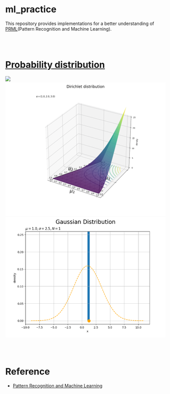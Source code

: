 # ml_practice
This repository provides implementations for a better understanding of [PRML](https://www.microsoft.com/en-us/research/uploads/prod/2006/01/Bishop-Pattern-Recognition-and-Machine-Learning-2006.pdf)(Pattern Recognition and Machine Learning).

<br></br>

# [Probability distribution](https://github.com/Hiroaki-K4/ml_practice/tree/main/probability_distribution)

<img src='probability_distribution/images/beta_dist.gif' width='600'>

<img src='probability_distribution/images/dirichlet_dist.gif' width='600'>

<img src='probability_distribution/images/gaussian_dist.gif' width='600'>

<br></br>

# Reference
- [Pattern Recognition and Machine Learning](https://www.microsoft.com/en-us/research/uploads/prod/2006/01/Bishop-Pattern-Recognition-and-Machine-Learning-2006.pdf)
